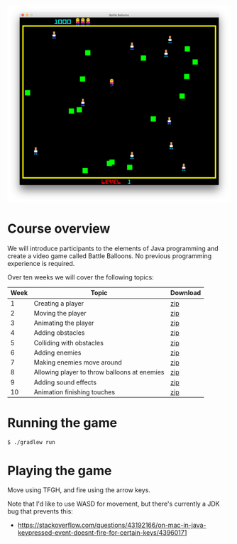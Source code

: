 ![Screenshot](bb.png)

# Course overview

We will introduce participants to the elements of Java programming and create a video game called Battle Balloons. No
previous programming experience is required.

Over ten weeks we will cover the following topics:

| Week | Topic | Download |
| ---- | ----- | -------- |
| 1 | Creating a player | [zip](https://github.com/williewheeler/battle-balloons-course/archive/week01.zip) |
| 2 | Moving the player | [zip](https://github.com/williewheeler/battle-balloons-course/archive/week02.zip) |
| 3 | Animating the player | [zip](https://github.com/williewheeler/battle-balloons-course/archive/week03.zip) |
| 4 | Adding obstacles | [zip](https://github.com/williewheeler/battle-balloons-course/archive/week04.zip) |
| 5 | Colliding with obstacles | [zip](https://github.com/williewheeler/battle-balloons-course/archive/week05.zip) |
| 6 | Adding enemies | [zip](https://github.com/williewheeler/battle-balloons-course/archive/week06.zip) |
| 7 | Making enemies move around | [zip](https://github.com/williewheeler/battle-balloons-course/archive/week07.zip) |
| 8 | Allowing player to throw balloons at enemies | [zip](https://github.com/williewheeler/battle-balloons-course/archive/week08.zip) |
| 9 | Adding sound effects | [zip](https://github.com/williewheeler/battle-balloons-course/archive/week09.zip) |
| 10 | Animation finishing touches | [zip](https://github.com/williewheeler/battle-balloons-course/archive/week10.zip) |

# Running the game

    $ ./gradlew run

# Playing the game

Move using TFGH, and fire using the arrow keys.

Note that I'd like to use WASD for movement, but there's currently a JDK bug that prevents this:

- https://stackoverflow.com/questions/43192166/on-mac-in-java-keypressed-event-doesnt-fire-for-certain-keys/43960171
